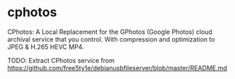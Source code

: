 # cphotos
CPhotos: A Local Replacement for the GPhotos (Google Photos) cloud archival service that you control.  With compression and optimization to JPEG &amp; H.265 HEVC MP4.

TODO: Extract CPhotos service from https://github.com/free5ty1e/debianusbfileserver/blob/master/README.md
